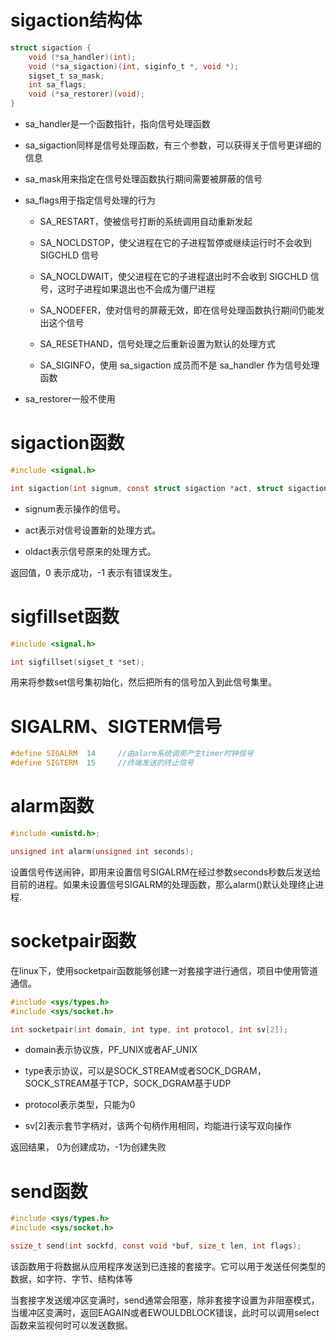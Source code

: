 # sigaction结构体
```c
struct sigaction {
    void (*sa_handler)(int);
    void (*sa_sigaction)(int, siginfo_t *, void *);
    sigset_t sa_mask;
    int sa_flags;
    void (*sa_restorer)(void);
}
```

* sa_handler是一个函数指针，指向信号处理函数

* sa_sigaction同样是信号处理函数，有三个参数，可以获得关于信号更详细的信息

* sa_mask用来指定在信号处理函数执行期间需要被屏蔽的信号

* sa_flags用于指定信号处理的行为

    * SA_RESTART，使被信号打断的系统调用自动重新发起

    * SA_NOCLDSTOP，使父进程在它的子进程暂停或继续运行时不会收到 SIGCHLD 信号

    * SA_NOCLDWAIT，使父进程在它的子进程退出时不会收到 SIGCHLD 信号，这时子进程如果退出也不会成为僵尸进程

    * SA_NODEFER，使对信号的屏蔽无效，即在信号处理函数执行期间仍能发出这个信号

    * SA_RESETHAND，信号处理之后重新设置为默认的处理方式

    * SA_SIGINFO，使用 sa_sigaction 成员而不是 sa_handler 作为信号处理函数

* sa_restorer一般不使用

# sigaction函数
```c
#include <signal.h>

int sigaction(int signum, const struct sigaction *act, struct sigaction *oldact);
```

* signum表示操作的信号。

* act表示对信号设置新的处理方式。

* oldact表示信号原来的处理方式。

返回值，0 表示成功，-1 表示有错误发生。

# sigfillset函数
```c
#include <signal.h>

int sigfillset(sigset_t *set);
```
用来将参数set信号集初始化，然后把所有的信号加入到此信号集里。

# SIGALRM、SIGTERM信号
```c
#define SIGALRM  14     //由alarm系统调用产生timer时钟信号
#define SIGTERM  15     //终端发送的终止信号
```
# alarm函数
```c
#include <unistd.h>;

unsigned int alarm(unsigned int seconds);
```
设置信号传送闹钟，即用来设置信号SIGALRM在经过参数seconds秒数后发送给目前的进程。如果未设置信号SIGALRM的处理函数，那么alarm()默认处理终止进程.

# socketpair函数
在linux下，使用socketpair函数能够创建一对套接字进行通信，项目中使用管道通信。
```c
#include <sys/types.h>
#include <sys/socket.h>

int socketpair(int domain, int type, int protocol, int sv[2]);
```

* domain表示协议族，PF_UNIX或者AF_UNIX

* type表示协议，可以是SOCK_STREAM或者SOCK_DGRAM，SOCK_STREAM基于TCP，SOCK_DGRAM基于UDP

* protocol表示类型，只能为0

* sv[2]表示套节字柄对，该两个句柄作用相同，均能进行读写双向操作

返回结果， 0为创建成功，-1为创建失败

# send函数
```c
#include <sys/types.h>
#include <sys/socket.h>

ssize_t send(int sockfd, const void *buf, size_t len, int flags);
```
该函数用于将数据从应用程序发送到已连接的套接字。它可以用于发送任何类型的数据，如字符、字节、结构体等

当套接字发送缓冲区变满时，send通常会阻塞，除非套接字设置为非阻塞模式，当缓冲区变满时，返回EAGAIN或者EWOULDBLOCK错误，此时可以调用select函数来监视何时可以发送数据。